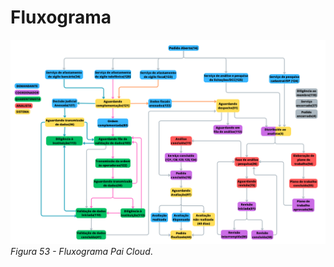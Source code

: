 # Fluxograma

![Login](img/Fluxograma%20-%20Pai%20Cloud%20(3).png)
*Figura 53 - Fluxograma Pai Cloud*. <br><br>

